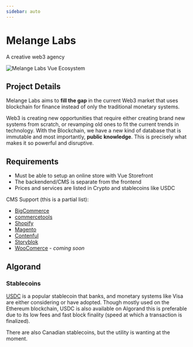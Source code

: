 ```yaml
---
sidebar: auto
---
```


# Melange Labs
A creative web3 agency

![Melange Labs Vue Ecosystem](/images/work/melangelabs/mlabs-ecosystem.png)

## Project Details
Melange Labs aims to **fill the gap** in the current Web3 market that uses blockchain for finance instead of only the traditional monetary systems. 

Web3 is creating new opportunities that require either creating brand new systems from scratch, or revamping old ones to fit the current trends in technology.  With the Blockchain, we have a new kind of database that is immutable and most importantly, **public knowledge**. This is precisely what makes it so powerful and disruptive.  

## Requirements

- Must be able to setup an online store with Vue Storefront
- The backendend/CMS is separate from the frontend
- Prices and services are listed in Crypto and stablecoins like USDC

CMS Support (this is a partial list):

- [BigCommerce](https://www.bigcommerce.com/)
- [commercetools](https://commercetools.com/?location=apac)
- [Shopify](https://www.shopify.com/)
- [Magento](https://business.adobe.com/ca/products/magento/magento-commerce.html)
- [Contenful](https://www.contentful.com/)
- [Storyblok](https://www.storyblok.com/)
- [WooComerce](https://woocommerce.com/) - *coming soon*

## Algorand
### Stablecoins

[USDC](https://www.circle.com/en/usdc) is a popular stablecoin that banks, and monetary systems like Visa are either considering or have adopted.  Though mostly used on the Ethereum blockchain, USDC is also available on Algorand this is preferable due to its low fees and fast block finality (speed at which a transaction is finalized). 

There are also Canadian stablecoins, but the utility is wanting at the moment.  



